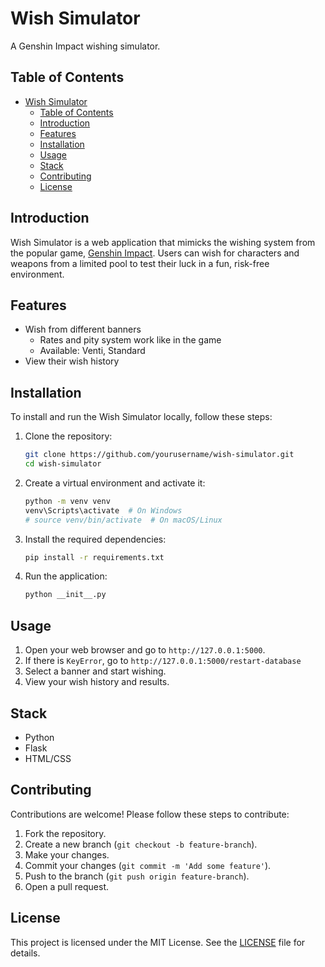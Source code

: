 # Wish Simulator

A Genshin Impact wishing simulator.

## Table of Contents

- [Wish Simulator](#wish-simulator)
  - [Table of Contents](#table-of-contents)
  - [Introduction](#introduction)
  - [Features](#features)
  - [Installation](#installation)
  - [Usage](#usage)
  - [Stack](#stack)
  - [Contributing](#contributing)
  - [License](#license)

## Introduction

Wish Simulator is a web application that mimicks the wishing system from the popular game, [Genshin Impact](https://genshin.hoyoverse.com/). Users can wish for characters and weapons from a limited pool to test their luck in a fun, risk-free environment.

## Features

- Wish from different banners
  - Rates and pity system work like in the game
  - Available: Venti, Standard
- View their wish history

## Installation

To install and run the Wish Simulator locally, follow these steps:

1. Clone the repository:

    ```sh
    git clone https://github.com/yourusername/wish-simulator.git
    cd wish-simulator
    ```

2. Create a virtual environment and activate it:

    ```sh
    python -m venv venv
    venv\Scripts\activate  # On Windows
    # source venv/bin/activate  # On macOS/Linux
    ```

3. Install the required dependencies:

    ```sh
    pip install -r requirements.txt
    ```

4. Run the application:

    ```sh
    python __init__.py
    ```

## Usage

1. Open your web browser and go to `http://127.0.0.1:5000`.
2. If there is `KeyError`, go to `http://127.0.0.1:5000/restart-database`
3. Select a banner and start wishing.
4. View your wish history and results.

## Stack

- Python
- Flask
- HTML/CSS

## Contributing

Contributions are welcome! Please follow these steps to contribute:

1. Fork the repository.
2. Create a new branch (`git checkout -b feature-branch`).
3. Make your changes.
4. Commit your changes (`git commit -m 'Add some feature'`).
5. Push to the branch (`git push origin feature-branch`).
6. Open a pull request.

## License

This project is licensed under the MIT License. See the [LICENSE](LICENSE) file for details.
